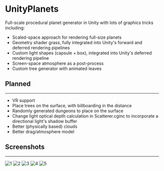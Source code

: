 # UnityPlanets
Full-scale procedural planet generator in Unity with lots of graphics tricks including:
- Scaled-space approach for rendering full-size planets
- Geometry shader grass, fully integrated into Unity's forward and deferred rendering pipelines
- Custom light shapes (capsule + box), integrated into Unity's deferred rendering pipeline
- Screen-space atmosphere as a post-process
- Custom tree generator with animated leaves

## Planned
------
- VR support
- Place trees on the surface, with billboarding in the distance
- Randomly generated dungeons to place on the surface
- Change light optical depth calculation in Scatterer.cginc to incorporate a directional light's shadow buffer
- Better (physically based) clouds
- Better drag/atmosphere model

## Screenshots
------
![1](https://i.imgur.com/UtdnsyH.png "")
![2](https://i.imgur.com/S2tt9vB.png "")
![3](https://i.imgur.com/k198C7x.png "")
![4](https://i.imgur.com/FQZeYqE.png "")
![5](https://i.imgur.com/axUi5wJ.png "")
